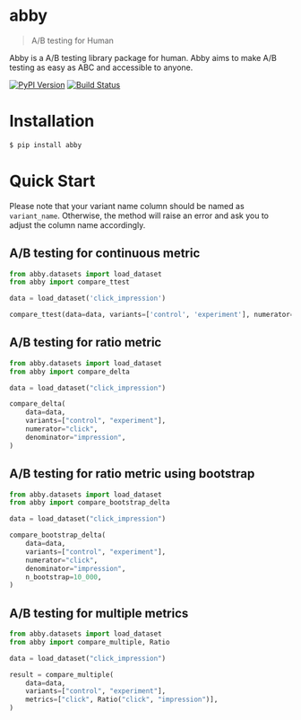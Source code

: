 # abby

> A/B testing for Human

Abby is a A/B testing library package for human. Abby aims to make A/B testing as easy as ABC and accessible to anyone.

[![PyPI Version][pypi-image]][pypi-url]
[![Build Status][build-image]][build-url]

# Installation

```sh
$ pip install abby
```

# Quick Start

Please note that your variant name column should be named as `variant_name`. Otherwise, the method will raise an error and ask you to adjust the column name accordingly.

## A/B testing for continuous metric

```python
from abby.datasets import load_dataset
from abby import compare_ttest

data = load_dataset('click_impression')

compare_ttest(data=data, variants=['control', 'experiment'], numerator='click')
```

## A/B testing for ratio metric

```python
from abby.datasets import load_dataset
from abby import compare_delta

data = load_dataset("click_impression")

compare_delta(
    data=data,
    variants=["control", "experiment"],
    numerator="click",
    denominator="impression",
)
```

## A/B testing for ratio metric using bootstrap

```python
from abby.datasets import load_dataset
from abby import compare_bootstrap_delta

data = load_dataset("click_impression")

compare_bootstrap_delta(
    data=data,
    variants=["control", "experiment"],
    numerator="click",
    denominator="impression",
    n_bootstrap=10_000,
)
```

## A/B testing for multiple metrics

```python
from abby.datasets import load_dataset
from abby import compare_multiple, Ratio

data = load_dataset("click_impression")

result = compare_multiple(
    data=data,
    variants=["control", "experiment"],
    metrics=["click", Ratio("click", "impression")],
)
```

<!-- Badges -->

[pypi-image]: https://img.shields.io/pypi/v/abby
[pypi-url]: https://pypi.org/project/abby/
[build-image]: https://github.com/farhanreynaldo/abby/actions/workflows/test.yml/badge.svg
[build-url]: https://github.com/farhanreynaldo/abby/actions/workflows/test.yml
